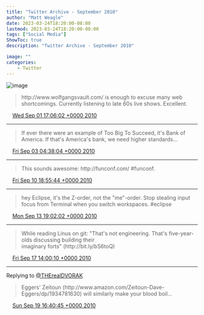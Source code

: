 ```yaml
---
title: "Twitter Archive - September 2010"
author: "Matt Weagle"
date: 2023-03-24T18:20:00-08:00
lastmod: 2023-03-24T18:20:00-08:00
tags: ["Social Media"]
ShowToc: true
description: "Twitter Archive - September 2010"

image: ""
categories: 
    - Twitter
---
```

![image](/sadtwitterbird3.jpg)

> http://www\.wolfgangsvault\.com/ is enough to excuse many web shortcomings\.  Currently listening to late 60s live shows\.  Excellent\.

<img src="./media/tweet.ico" width="12" /> [Wed Sep 01 17:06:02 +0000 2010](https://twitter.com/mweagle/status/22724641598)

----

> If ever there were an example of Too Big To Succeed, it's Bank of America\.  If that's America's bank, we need higher standards\.\.\.

<img src="./media/tweet.ico" width="12" /> [Fri Sep 03 04:38:04 +0000 2010](https://twitter.com/mweagle/status/22860174832)

----

> This sounds awesome: http://funconf\.com/ \#funconf\.

<img src="./media/tweet.ico" width="12" /> [Fri Sep 10 18:55:44 +0000 2010](https://twitter.com/mweagle/status/24129495441)

----

> hey Eclipse, it's the Z\-order, not the "me"\-order\.  Stop stealing input focus from Terminal when you switch workspaces\. \#eclipse

<img src="./media/tweet.ico" width="12" /> [Mon Sep 13 19:02:02 +0000 2010](https://twitter.com/mweagle/status/24407409830)

----

> While reading Linus on git: "That's not engineering\. That's five\-year\-olds discussing building their  
> imaginary forts" \(http://bit\.ly/bS6toQ\)

<img src="./media/tweet.ico" width="12" /> [Fri Sep 17 14:00:10 +0000 2010](https://twitter.com/mweagle/status/24760153830)

----

Replying to [@THErealDVORAK](https://twitter.com/THErealDVORAK/status/24944245916)

> Eggers' Zeitoun \(http://www\.amazon\.com/Zeitoun\-Dave\-Eggers/dp/1934781630\) will similarly make your blood boil\.\.\.

<img src="./media/tweet.ico" width="12" /> [Sun Sep 19 16:40:45 +0000 2010](https://twitter.com/mweagle/status/24949170031)